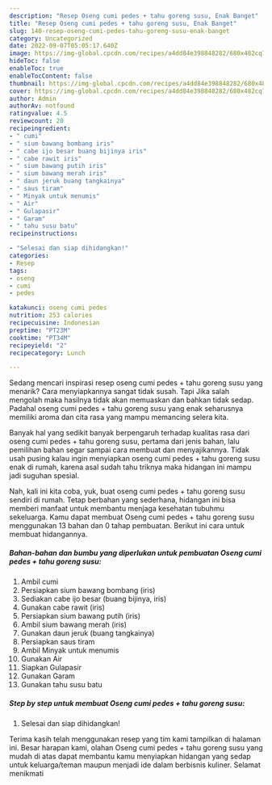 ```yaml
---
description: "Resep Oseng cumi pedes + tahu goreng susu, Enak Banget"
title: "Resep Oseng cumi pedes + tahu goreng susu, Enak Banget"
slug: 140-resep-oseng-cumi-pedes-tahu-goreng-susu-enak-banget
category: Uncategorized
date: 2022-09-07T05:05:17.640Z
image: https://img-global.cpcdn.com/recipes/a4dd84e398848282/680x482cq70/oseng-cumi-pedes-tahu-goreng-susu-foto-resep-utama.jpg
hideToc: false
enableToc: true
enableTocContent: false
thumbnail: https://img-global.cpcdn.com/recipes/a4dd84e398848282/680x482cq70/oseng-cumi-pedes-tahu-goreng-susu-foto-resep-utama.jpg
cover: https://img-global.cpcdn.com/recipes/a4dd84e398848282/680x482cq70/oseng-cumi-pedes-tahu-goreng-susu-foto-resep-utama.jpg
author: Admin
authorAv: notfound
ratingvalue: 4.5
reviewcount: 20
recipeingredient:
- " cumi"
- " sium bawang bombang iris"
- " cabe ijo besar buang bijinya iris"
- " cabe rawit iris"
- " sium bawang putih iris"
- " sium bawang merah iris"
- " daun jeruk buang tangkainya"
- " saus tiram"
- " Minyak untuk menumis"
- " Air"
- " Gulapasir"
- " Garam"
- " tahu susu batu"
recipeinstructions:

- "Selesai dan siap dihidangkan!"
categories:
- Resep
tags:
- oseng
- cumi
- pedes

katakunci: oseng cumi pedes 
nutrition: 253 calories
recipecuisine: Indonesian
preptime: "PT23M"
cooktime: "PT34M"
recipeyield: "2"
recipecategory: Lunch

---
```



Sedang mencari inspirasi resep oseng cumi pedes + tahu goreng susu yang menarik? Cara menyiapkannya sangat tidak susah. Tapi Jika salah mengolah maka hasilnya tidak akan memuaskan dan bahkan tidak sedap. Padahal oseng cumi pedes + tahu goreng susu yang enak seharusnya memiliki aroma dan cita rasa yang mampu memancing selera kita.




Banyak hal yang sedikit banyak berpengaruh terhadap kualitas rasa dari oseng cumi pedes + tahu goreng susu, pertama dari jenis bahan, lalu pemilihan bahan segar sampai cara membuat dan menyajikannya. Tidak usah pusing kalau ingin menyiapkan oseng cumi pedes + tahu goreng susu enak di rumah, karena asal sudah tahu triknya maka hidangan ini mampu jadi suguhan spesial.


Nah, kali ini kita coba, yuk, buat oseng cumi pedes + tahu goreng susu sendiri di rumah. Tetap berbahan yang sederhana, hidangan ini bisa memberi manfaat untuk membantu menjaga kesehatan tubuhmu sekeluarga. Kamu dapat membuat Oseng cumi pedes + tahu goreng susu menggunakan 13 bahan dan 0 tahap pembuatan. Berikut ini cara untuk membuat hidangannya.

<!--inarticleads1-->

##### Bahan-bahan dan bumbu yang diperlukan untuk pembuatan Oseng cumi pedes + tahu goreng susu:

1. Ambil  cumi
1. Persiapkan  sium bawang bombang (iris)
1. Sediakan  cabe ijo besar (buang bijinya, iris)
1. Gunakan  cabe rawit (iris)
1. Persiapkan  sium bawang putih (iris)
1. Ambil  sium bawang merah (iris)
1. Gunakan  daun jeruk (buang tangkainya)
1. Persiapkan  saus tiram
1. Ambil  Minyak untuk menumis
1. Gunakan  Air
1. Siapkan  Gulapasir
1. Gunakan  Garam
1. Gunakan  tahu susu batu




<!--inarticleads2-->

##### Step by step untuk membuat Oseng cumi pedes + tahu goreng susu:


1. Selesai dan siap dihidangkan!



Terima kasih telah menggunakan resep yang tim kami tampilkan di halaman ini. Besar harapan kami, olahan Oseng cumi pedes + tahu goreng susu yang mudah di atas dapat membantu kamu menyiapkan hidangan yang sedap untuk keluarga/teman maupun menjadi ide dalam berbisnis kuliner. Selamat menikmati
